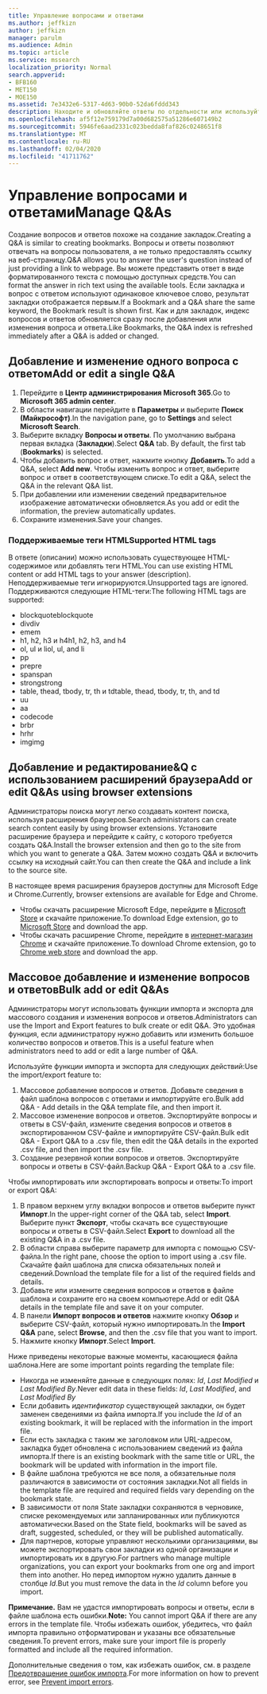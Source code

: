```yaml
---
title: Управление вопросами и ответами
ms.author: jeffkizn
author: jeffkizn
manager: parulm
ms.audience: Admin
ms.topic: article
ms.service: mssearch
localization_priority: Normal
search.appverid:
- BFB160
- MET150
- MOE150
ms.assetid: 7e3432e6-5317-4d63-90b0-52da6fddd343
description: Находите и обновляйте ответы по отдельности или используйте имеющиеся инструменты Поиска (Майкрософт), чтобы изменить их все одновременно
ms.openlocfilehash: af5f12e759179d7a00d682575a51286e607149b2
ms.sourcegitcommit: 5946fe6aad2331c023bedda8faf826c0248651f8
ms.translationtype: MT
ms.contentlocale: ru-RU
ms.lasthandoff: 02/04/2020
ms.locfileid: "41711762"
---
```

# <a name="manage-qas"></a><span data-ttu-id="7c14a-103">Управление вопросами и ответами</span><span class="sxs-lookup"><span data-stu-id="7c14a-103">Manage Q&As</span></span>

<span data-ttu-id="7c14a-104">Создание вопросов и ответов похоже на создание закладок.</span><span class="sxs-lookup"><span data-stu-id="7c14a-104">Creating a Q&A is similar to creating bookmarks.</span></span> <span data-ttu-id="7c14a-105">Вопросы и ответы позволяют отвечать на вопросы пользователя, а не только предоставлять ссылку на веб-страницу.</span><span class="sxs-lookup"><span data-stu-id="7c14a-105">Q&A allows you to answer the user's question instead of just providing a link to webpage.</span></span> <span data-ttu-id="7c14a-106">Вы можете представить ответ в виде форматированного текста с помощью доступных средств.</span><span class="sxs-lookup"><span data-stu-id="7c14a-106">You can format the answer in rich text using the available tools.</span></span> <span data-ttu-id="7c14a-107">Если закладка и вопрос с ответом используют одинаковое ключевое слово, результат закладки отображается первым.</span><span class="sxs-lookup"><span data-stu-id="7c14a-107">If a Bookmark and a Q&A share the same keyword, the Bookmark result is shown first.</span></span> <span data-ttu-id="7c14a-108">Как и для закладок, индекс вопросов и ответов обновляется сразу после добавления или изменения вопроса и ответа.</span><span class="sxs-lookup"><span data-stu-id="7c14a-108">Like Bookmarks, the Q&A index is refreshed immediately after a Q&A is added or changed.</span></span>

## <a name="add-or-edit-a-single-qa"></a><span data-ttu-id="7c14a-109">Добавление и изменение одного вопроса с ответом</span><span class="sxs-lookup"><span data-stu-id="7c14a-109">Add or edit a single Q&A</span></span>

1. <span data-ttu-id="7c14a-110">Перейдите в **Центр администрирования Microsoft 365**.</span><span class="sxs-lookup"><span data-stu-id="7c14a-110">Go to **Microsoft 365 admin center**.</span></span>
1. <span data-ttu-id="7c14a-111">В области навигации перейдите в **Параметры** и выберите **Поиск (Майкрософт)**.</span><span class="sxs-lookup"><span data-stu-id="7c14a-111">In the navigation pane, go to **Settings** and select **Microsoft Search**.</span></span>
1. <span data-ttu-id="7c14a-112">Выберите вкладку **Вопросы и ответы**. По умолчанию выбрана первая вкладка (**Закладки**).</span><span class="sxs-lookup"><span data-stu-id="7c14a-112">Select **Q&A** tab. By default, the first tab (**Bookmarks**) is selected.</span></span>
1. <span data-ttu-id="7c14a-113">Чтобы добавить вопрос и ответ, нажмите кнопку **Добавить**.</span><span class="sxs-lookup"><span data-stu-id="7c14a-113">To add a Q&A, select **Add new**.</span></span>
<span data-ttu-id="7c14a-114">Чтобы изменить вопрос и ответ, выберите вопрос и ответ в соответствующем списке.</span><span class="sxs-lookup"><span data-stu-id="7c14a-114">To edit a Q&A, select the Q&A in the relevant Q&A list.</span></span>
1. <span data-ttu-id="7c14a-115">При добавлении или изменении сведений предварительное изображение автоматически обновляется.</span><span class="sxs-lookup"><span data-stu-id="7c14a-115">As you add or edit the information, the preview automatically updates.</span></span>
1. <span data-ttu-id="7c14a-116">Сохраните изменения.</span><span class="sxs-lookup"><span data-stu-id="7c14a-116">Save your changes.</span></span>

### <a name="supported-html-tags"></a><span data-ttu-id="7c14a-117">Поддерживаемые теги HTML</span><span class="sxs-lookup"><span data-stu-id="7c14a-117">Supported HTML tags</span></span>

<span data-ttu-id="7c14a-118">В ответе (описании) можно использовать существующее HTML-содержимое или добавлять теги HTML.</span><span class="sxs-lookup"><span data-stu-id="7c14a-118">You can use existing HTML content or add HTML tags to your answer (description).</span></span> <span data-ttu-id="7c14a-119">Неподдерживаемые теги игнорируются.</span><span class="sxs-lookup"><span data-stu-id="7c14a-119">Unsupported tags are ignored.</span></span>  
<span data-ttu-id="7c14a-120">Поддерживаются следующие HTML-теги:</span><span class="sxs-lookup"><span data-stu-id="7c14a-120">The following HTML tags are supported:</span></span>

- <span data-ttu-id="7c14a-121">blockquote</span><span class="sxs-lookup"><span data-stu-id="7c14a-121">blockquote</span></span>
- <span data-ttu-id="7c14a-122">div</span><span class="sxs-lookup"><span data-stu-id="7c14a-122">div</span></span>
- <span data-ttu-id="7c14a-123">em</span><span class="sxs-lookup"><span data-stu-id="7c14a-123">em</span></span>
- <span data-ttu-id="7c14a-124">h1, h2, h3 и h4</span><span class="sxs-lookup"><span data-stu-id="7c14a-124">h1, h2, h3, and h4</span></span>
- <span data-ttu-id="7c14a-125">ol, ul и li</span><span class="sxs-lookup"><span data-stu-id="7c14a-125">ol, ul, and li</span></span>
- <span data-ttu-id="7c14a-126">p</span><span class="sxs-lookup"><span data-stu-id="7c14a-126">p</span></span>
- <span data-ttu-id="7c14a-127">pre</span><span class="sxs-lookup"><span data-stu-id="7c14a-127">pre</span></span>
- <span data-ttu-id="7c14a-128">span</span><span class="sxs-lookup"><span data-stu-id="7c14a-128">span</span></span>
- <span data-ttu-id="7c14a-129">strong</span><span class="sxs-lookup"><span data-stu-id="7c14a-129">strong</span></span>
- <span data-ttu-id="7c14a-130">table, thead, tbody, tr, th и td</span><span class="sxs-lookup"><span data-stu-id="7c14a-130">table, thead, tbody, tr, th, and td</span></span>
- <span data-ttu-id="7c14a-131">u</span><span class="sxs-lookup"><span data-stu-id="7c14a-131">u</span></span>
- <span data-ttu-id="7c14a-132">a</span><span class="sxs-lookup"><span data-stu-id="7c14a-132">a</span></span>
- <span data-ttu-id="7c14a-133">code</span><span class="sxs-lookup"><span data-stu-id="7c14a-133">code</span></span>
- <span data-ttu-id="7c14a-134">br</span><span class="sxs-lookup"><span data-stu-id="7c14a-134">br</span></span>
- <span data-ttu-id="7c14a-135">hr</span><span class="sxs-lookup"><span data-stu-id="7c14a-135">hr</span></span>
- <span data-ttu-id="7c14a-136">img</span><span class="sxs-lookup"><span data-stu-id="7c14a-136">img</span></span>

## <a name="add-or-edit-qas-using-browser-extensions"></a><span data-ttu-id="7c14a-137">Добавление и редактирование&Q с использованием расширений браузера</span><span class="sxs-lookup"><span data-stu-id="7c14a-137">Add or edit Q&As using browser extensions</span></span>

<span data-ttu-id="7c14a-138">Администраторы поиска могут легко создавать контент поиска, используя расширения браузеров.</span><span class="sxs-lookup"><span data-stu-id="7c14a-138">Search administrators can create search content easily by using browser extensions.</span></span> <span data-ttu-id="7c14a-139">Установите расширение браузера и перейдите к сайту, с которого требуется создать Q&A.</span><span class="sxs-lookup"><span data-stu-id="7c14a-139">Install the browser extension and then go to the site from which you want to generate a Q&A.</span></span> <span data-ttu-id="7c14a-140">Затем можно создать Q&A и включить ссылку на исходный сайт.</span><span class="sxs-lookup"><span data-stu-id="7c14a-140">You can then create the Q&A and include a link to the source site.</span></span>

<span data-ttu-id="7c14a-141">В настоящее время расширения браузеров доступны для Microsoft Edge и Chrome.</span><span class="sxs-lookup"><span data-stu-id="7c14a-141">Currently, browser extensions are available for Edge and Chrome.</span></span>

- <span data-ttu-id="7c14a-142">Чтобы скачать расширение Microsoft Edge, перейдите в [Microsoft Store](https://www.microsoft.com/p/microsoft-search-content-creator/9nrqdbcbwq55?activetab=pivot:overviewtab) и скачайте приложение.</span><span class="sxs-lookup"><span data-stu-id="7c14a-142">To download Edge extension, go to [Microsoft Store](https://www.microsoft.com/p/microsoft-search-content-creator/9nrqdbcbwq55?activetab=pivot:overviewtab) and download the app.</span></span>
- <span data-ttu-id="7c14a-143">Чтобы скачать расширение Chrome, перейдите в [интернет-магазин Chrome](https://chrome.google.com/webstore/detail/microsoft-search-content/nocnablpaoeecfmfnjoheefkogmleipm) и скачайте приложение.</span><span class="sxs-lookup"><span data-stu-id="7c14a-143">To download Chrome extension, go to [Chrome web store](https://chrome.google.com/webstore/detail/microsoft-search-content/nocnablpaoeecfmfnjoheefkogmleipm) and download the app.</span></span>

## <a name="bulk-add-or-edit-qas"></a><span data-ttu-id="7c14a-144">Массовое добавление и изменение вопросов и ответов</span><span class="sxs-lookup"><span data-stu-id="7c14a-144">Bulk add or edit Q&As</span></span>

<span data-ttu-id="7c14a-145">Администраторы могут использовать функции импорта и экспорта для массового создания и изменения вопросов и ответов.</span><span class="sxs-lookup"><span data-stu-id="7c14a-145">Administrators can use the Import and Export features to bulk create or edit Q&A.</span></span> <span data-ttu-id="7c14a-146">Это удобная функция, если администратору нужно добавить или изменить большое количество вопросов и ответов.</span><span class="sxs-lookup"><span data-stu-id="7c14a-146">This is a useful feature when administrators need to add or edit a large number of Q&A.</span></span>

<span data-ttu-id="7c14a-147">Используйте функции импорта и экспорта для следующих действий:</span><span class="sxs-lookup"><span data-stu-id="7c14a-147">Use the import/export feature to:</span></span>

1. <span data-ttu-id="7c14a-148">Массовое добавление вопросов и ответов. Добавьте сведения в файл шаблона вопросов с ответами и импортируйте его.</span><span class="sxs-lookup"><span data-stu-id="7c14a-148">Bulk add Q&A - Add details in the Q&A template file, and then import it.</span></span>
1. <span data-ttu-id="7c14a-149">Массовое изменение вопросов и ответов. Экспортируйте вопросы и ответы в CSV-файл, измените сведения вопросов и ответов в экспортированном CSV-файле и импортируйте CSV-файл.</span><span class="sxs-lookup"><span data-stu-id="7c14a-149">Bulk edit Q&A - Export Q&A to a .csv file, then edit the Q&A details in the exported .csv file, and then import the .csv file.</span></span>
1. <span data-ttu-id="7c14a-150">Создание резервной копии вопросов и ответов. Экспортируйте вопросы и ответы в CSV-файл.</span><span class="sxs-lookup"><span data-stu-id="7c14a-150">Backup Q&A - Export Q&A to a .csv file.</span></span>

<span data-ttu-id="7c14a-151">Чтобы импортировать или экспортировать вопросы и ответы:</span><span class="sxs-lookup"><span data-stu-id="7c14a-151">To import or export Q&A:</span></span>

1. <span data-ttu-id="7c14a-152">В правом верхнем углу вкладки вопросов и ответов выберите пункт **Импорт**.</span><span class="sxs-lookup"><span data-stu-id="7c14a-152">In the upper-right corner of the Q&A tab, select **Import**.</span></span>
<span data-ttu-id="7c14a-153">Выберите пункт **Экспорт**, чтобы скачать все существующие вопросы и ответы в CSV-файл.</span><span class="sxs-lookup"><span data-stu-id="7c14a-153">Select **Export** to download all the existing Q&A in a .csv file.</span></span>
1. <span data-ttu-id="7c14a-154">В области справа выберите параметр для импорта с помощью CSV-файла.</span><span class="sxs-lookup"><span data-stu-id="7c14a-154">In the right pane, choose the option to import using a .csv file.</span></span>
<span data-ttu-id="7c14a-155">Скачайте файл шаблона для списка обязательных полей и сведений.</span><span class="sxs-lookup"><span data-stu-id="7c14a-155">Download the template file for a list of the required fields and details.</span></span>
1. <span data-ttu-id="7c14a-156">Добавьте или измените сведения вопросов и ответов в файле шаблона и сохраните его на своем компьютере.</span><span class="sxs-lookup"><span data-stu-id="7c14a-156">Add or edit Q&A details in the template file and save it on your computer.</span></span>
1. <span data-ttu-id="7c14a-157">В панели **Импорт вопросов и ответов** нажмите кнопку **Обзор** и выберите CSV-файл, который нужно импортировать.</span><span class="sxs-lookup"><span data-stu-id="7c14a-157">In the **Import Q&A** pane, select **Browse**, and then the .csv file that you want to import.</span></span>
1. <span data-ttu-id="7c14a-158">Нажмите кнопку **Импорт**.</span><span class="sxs-lookup"><span data-stu-id="7c14a-158">Select **Import**.</span></span>

<span data-ttu-id="7c14a-159">Ниже приведены некоторые важные моменты, касающиеся файла шаблона.</span><span class="sxs-lookup"><span data-stu-id="7c14a-159">Here are some important points regarding the template file:</span></span>

- <span data-ttu-id="7c14a-160">Никогда не изменяйте данные в следующих полях: *Id*, *Last Modified* и *Last Modified By*.</span><span class="sxs-lookup"><span data-stu-id="7c14a-160">Never edit data in these fields: *Id*, *Last Modified*, and *Last Modified By*</span></span>
- <span data-ttu-id="7c14a-161">Если добавить *идентификатор* существующей закладки, он будет заменен сведениями из файла импорта.</span><span class="sxs-lookup"><span data-stu-id="7c14a-161">If you include the *Id* of an existing bookmark, it will be replaced with the information in the import file.</span></span>
- <span data-ttu-id="7c14a-162">Если есть закладка с таким же заголовком или URL-адресом, закладка будет обновлена с использованием сведений из файла импорта.</span><span class="sxs-lookup"><span data-stu-id="7c14a-162">If there is an existing bookmark with the same title or URL, the bookmark will be updated with information in the import file.</span></span>
- <span data-ttu-id="7c14a-163">В файле шаблона требуются не все поля, а обязательные поля различаются в зависимости от состояния закладки.</span><span class="sxs-lookup"><span data-stu-id="7c14a-163">Not all fields in the template file are required and required fields vary depending on the bookmark state.</span></span>
- <span data-ttu-id="7c14a-164">В зависимости от поля State закладки сохраняются в черновике, списке рекомендуемых или запланированных или публикуются автоматически.</span><span class="sxs-lookup"><span data-stu-id="7c14a-164">Based on the State field, bookmarks will be saved as draft, suggested, scheduled, or they will be published automatically.</span></span>
- <span data-ttu-id="7c14a-165">Для партнеров, которые управляют несколькими организациями, вы можете экспортировать свои закладки из одной организации и импортировать их в другую.</span><span class="sxs-lookup"><span data-stu-id="7c14a-165">For partners who manage multiple organizations, you can export your bookmarks from one org and import them into another.</span></span> <span data-ttu-id="7c14a-166">Но перед импортом нужно удалить данные в столбце *Id*.</span><span class="sxs-lookup"><span data-stu-id="7c14a-166">But you must remove the data in the *Id* column before you import.</span></span>

<span data-ttu-id="7c14a-167">**Примечание.** Вам не удастся импортировать вопросы и ответы, если в файле шаблона есть ошибки.</span><span class="sxs-lookup"><span data-stu-id="7c14a-167">**Note:** You cannot import Q&A if there are any errors in the template file.</span></span> <span data-ttu-id="7c14a-168">Чтобы избежать ошибок, убедитесь, что файл импорта правильно отформатирован и указаны все обязательные сведения.</span><span class="sxs-lookup"><span data-stu-id="7c14a-168">To prevent errors, make sure your import file is properly formatted and include all the required information.</span></span>

<span data-ttu-id="7c14a-169">Дополнительные сведения о том, как избежать ошибок, см. в разделе [Предотвращение ошибок импорта](manage-bookmarks.md#prevent-import-errors).</span><span class="sxs-lookup"><span data-stu-id="7c14a-169">For more information on how to prevent error, see [Prevent import errors](manage-bookmarks.md#prevent-import-errors).</span></span>
